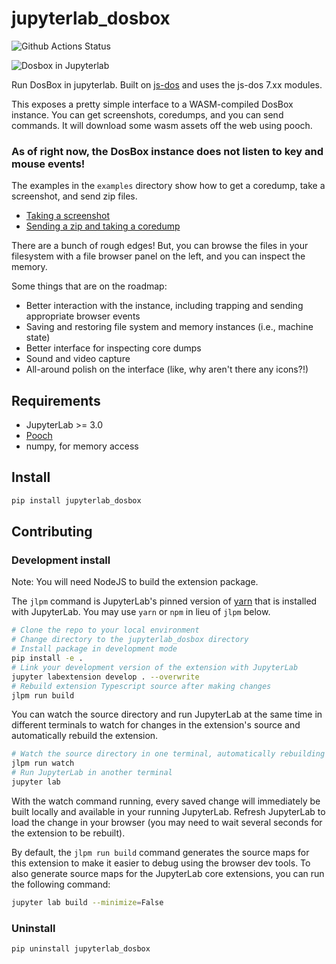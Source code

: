# jupyterlab_dosbox

![Github Actions Status](https://github.com/matthewturk/jupyterlab_dosbox/workflows/Build/badge.svg)

![Dosbox in Jupyterlab](https://i.imgur.com/GW5RNOh.png)

<!-- Binder disabled until I figure out server extensions on it -->
<!-- [![Binder](https://mybinder.org/badge_logo.svg)](https://mybinder.org/v2/gh/matthewturk/jupyterlab_dosbox/main?urlpath=lab/tree/examples%2Fdosbox_coredump.ipynb) -->

Run DosBox in jupyterlab.  Built on [js-dos](https://js-dos/) and uses the js-dos 7.xx modules.

This exposes a pretty simple interface to a WASM-compiled DosBox instance.  You can get screenshots, coredumps, and you can send commands.  It will download some wasm assets off the web using pooch.

### As of right now, the DosBox instance does **not** listen to key and mouse events!

The examples in the `examples` directory show how to get a coredump, take a screenshot, and send zip files.

 * [Taking a screenshot](examples/screenshot.ipynb)
 * [Sending a zip and taking a coredump](examples/dosbox_coredump.ipynb)

There are a bunch of rough edges!  But, you can browse the files in your filesystem with a file browser panel on the left, and you can inspect the memory.

Some things that are on the roadmap:

 * Better interaction with the instance, including trapping and sending appropriate browser events
 * Saving and restoring file system and memory instances (i.e., machine state)
 * Better interface for inspecting core dumps
 * Sound and video capture
 * All-around polish on the interface (like, why aren't there any icons?!)

## Requirements

* JupyterLab >= 3.0
* [Pooch](https://fatiando.org/pooch/)
* numpy, for memory access

## Install

```bash
pip install jupyterlab_dosbox
```

## Contributing

### Development install

Note: You will need NodeJS to build the extension package.

The `jlpm` command is JupyterLab's pinned version of
[yarn](https://yarnpkg.com/) that is installed with JupyterLab. You may use
`yarn` or `npm` in lieu of `jlpm` below.

```bash
# Clone the repo to your local environment
# Change directory to the jupyterlab_dosbox directory
# Install package in development mode
pip install -e .
# Link your development version of the extension with JupyterLab
jupyter labextension develop . --overwrite
# Rebuild extension Typescript source after making changes
jlpm run build
```

You can watch the source directory and run JupyterLab at the same time in different terminals to watch for changes in the extension's source and automatically rebuild the extension.

```bash
# Watch the source directory in one terminal, automatically rebuilding when needed
jlpm run watch
# Run JupyterLab in another terminal
jupyter lab
```

With the watch command running, every saved change will immediately be built locally and available in your running JupyterLab. Refresh JupyterLab to load the change in your browser (you may need to wait several seconds for the extension to be rebuilt).

By default, the `jlpm run build` command generates the source maps for this extension to make it easier to debug using the browser dev tools. To also generate source maps for the JupyterLab core extensions, you can run the following command:

```bash
jupyter lab build --minimize=False
```

### Uninstall

```bash
pip uninstall jupyterlab_dosbox
```
